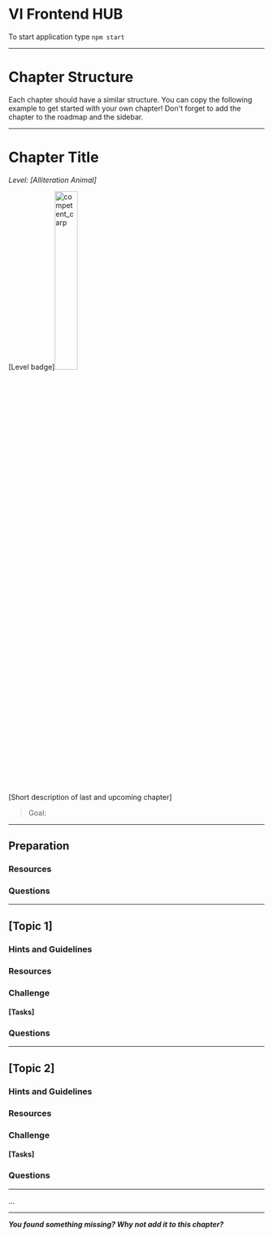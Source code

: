 # VI Frontend HUB
To start application type `npm start`

---
# Chapter Structure 

Each chapter should have a similar structure. You can copy the following example to get started with your own chapter! Don't forget to add the chapter to the roadmap and the sidebar.

---
# Chapter Title

*Level: [Alliteration Animal]*

[Level badge]<img src="./src/assets/carp_badge.svg" width="30%" height="auto" alt="competent_carp">

[Short description of last and upcoming chapter]

> Goal: 
---

## Preparation

### Resources

### Questions

---

## [Topic 1]

### Hints and Guidelines

### Resources

### Challenge
#### [Tasks]

### Questions
---

## [Topic 2]

### Hints and Guidelines

### Resources

### Challenge
#### [Tasks]

### Questions
---
...

<authors-component v-bind:authors="[
    {
      username: 'RunzelRosinchen',
      name: 'Rebecca Emmanuel'
    },
     {
      username: 'iam-robin',
      name: 'Robin Spielmann'
    }
    ]"/>

---------------------------------------

_**You found something missing? Why not add it to this chapter?**_


